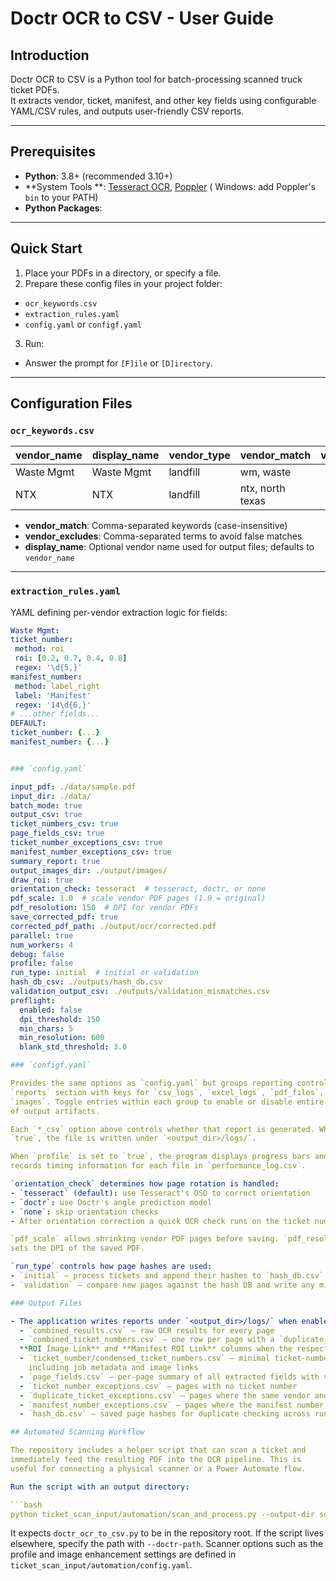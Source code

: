 # Doctr OCR to CSV - User Guide

## Introduction

Doctr OCR to CSV is a Python tool for batch-processing scanned truck ticket PDFs.  
It extracts vendor, ticket, manifest, and other key fields using configurable YAML/CSV rules, and outputs user-friendly
CSV reports.

---

## Prerequisites

- **Python**: 3.8+ (recommended 3.10+)
- **System Tools
  **: [Tesseract OCR](https://github.com/tesseract-ocr/tesseract), [Poppler](http://blog.alivate.com.au/poppler-windows/) (
  Windows: add Poppler's `bin` to your PATH)
- **Python Packages**:

---

## Quick Start

1. Place your PDFs in a directory, or specify a file.
2. Prepare these config files in your project folder:

- `ocr_keywords.csv`
- `extraction_rules.yaml`
- `config.yaml` or `configf.yaml`

3. Run:

- Answer the prompt for `[F]ile` or `[D]irectory`.

---

## Configuration Files

### `ocr_keywords.csv`

| vendor_name | display_name | vendor_type | vendor_match     | vendor_excludes |
|-------------|--------------|-------------|------------------|-----------------|
| Waste Mgmt  | Waste Mgmt   | landfill    | wm, waste        |                 |
| NTX         | NTX         | landfill    | ntx, north texas |                 |

- **vendor_match**: Comma-separated keywords (case-insensitive)
- **vendor_excludes**: Comma-separated terms to avoid false matches
- **display_name**: Optional vendor name used for output files; defaults to `vendor_name`

---

### `extraction_rules.yaml`

YAML defining per-vendor extraction logic for fields:

```yaml
Waste Mgmt:
ticket_number:
 method: roi
 roi: [0.2, 0.7, 0.4, 0.8]
 regex: '\d{5,}'
manifest_number:
 method: label_right
 label: 'Manifest'
 regex: '14\d{6,}'
# ...other fields...
DEFAULT:
ticket_number: {...}
manifest_number: {...}


### `config.yaml`

input_pdf: ./data/sample.pdf
input_dir: ./data/
batch_mode: true
output_csv: true
ticket_numbers_csv: true
page_fields_csv: true
ticket_number_exceptions_csv: true
manifest_number_exceptions_csv: true
summary_report: true
output_images_dir: ./output/images/
draw_roi: true
orientation_check: tesseract  # tesseract, doctr, or none
pdf_scale: 1.0  # scale vendor PDF pages (1.0 = original)
pdf_resolution: 150  # DPI for vendor PDFs
save_corrected_pdf: true
corrected_pdf_path: ./output/ocr/corrected.pdf
parallel: true
num_workers: 4
debug: false
profile: false
run_type: initial  # initial or validation
hash_db_csv: ./outputs/hash_db.csv
validation_output_csv: ./outputs/validation_mismatches.csv
preflight:
  enabled: false
  dpi_threshold: 150
  min_chars: 5
  min_resolution: 600
  blank_std_threshold: 3.0

### `configf.yaml`

Provides the same options as `config.yaml` but groups reporting controls under a
`reports` section with keys for `csv_logs`, `excel_logs`, `pdf_files`, and
`images`. Toggle entries within each group to enable or disable entire classes
of output artifacts.

Each `*_csv` option above controls whether that report is generated. When set to
`true`, the file is written under `<output_dir>/logs/`.

When `profile` is set to `true`, the program displays progress bars and
records timing information for each file in `performance_log.csv`.

`orientation_check` determines how page rotation is handled:
- `tesseract` (default): use Tesseract's OSD to correct orientation
- `doctr`: use Doctr's angle prediction model
- `none`: skip orientation checks
- After orientation correction a quick OCR check runs on the ticket number ROI (top-right by default or vendor-specific). Pages where this region contains no digits are logged to `roi_exceptions.csv` with reason `ticket-number missing/obscured`.

`pdf_scale` allows shrinking vendor PDF pages before saving. `pdf_resolution`
sets the DPI of the saved PDF.

`run_type` controls how page hashes are used:
- `initial` – process tickets and append their hashes to `hash_db.csv`.
- `validation` – compare new pages against the hash DB and write any mismatches to `validation_output_csv`.

### Output Files

- The application writes reports under `<output_dir>/logs/` when enabled:
  - `combined_results.csv` – raw OCR results for every page
  - `combined_ticket_numbers.csv` – one row per page with a `duplicate_ticket` flag and
  **ROI Image Link** and **Manifest ROI Link** columns when the respective values are not `valid`
  - `ticket_number/condensed_ticket_numbers.csv` – minimal ticket-number report
    including job metadata and image links
  - `page_fields.csv` – per-page summary of all extracted fields with validation status
  - `ticket_number_exceptions.csv` – pages with no ticket number
  - `duplicate_ticket_exceptions.csv` – pages where the same vendor and ticket number combination appears more than once ("duplicate ticket pages") and any pages that produced no OCR text
  - `manifest_number_exceptions.csv` – pages where the manifest number is missing or invalid
  - `hash_db.csv` – saved page hashes for duplicate checking across runs

## Automated Scanning Workflow

The repository includes a helper script that can scan a ticket and
immediately feed the resulting PDF into the OCR pipeline. This is
useful for connecting a physical scanner or a Power Automate flow.

Run the script with an output directory:

```bash
python ticket_scan_input/automation/scan_and_process.py --output-dir scanned_tickets
```

It expects `doctr_ocr_to_csv.py` to be in the repository root. If the
script lives elsewhere, specify the path with `--doctr-path`. Scanner
options such as the profile and image enhancement settings are defined
in `ticket_scan_input/automation/config.yaml`.


